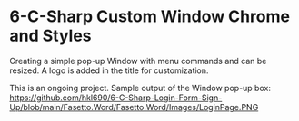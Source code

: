 # 6-C-Sharp Custom Window Chrome and Styles
 
Creating a simple pop-up Window with menu commands and can be resized. A logo is added in the title for customization.

This is an ongoing project. Sample output of the Window pop-up box:
https://github.com/hkl690/6-C-Sharp-Login-Form-Sign-Up/blob/main/Fasetto.Word/Fasetto.Word/Images/LoginPage.PNG
